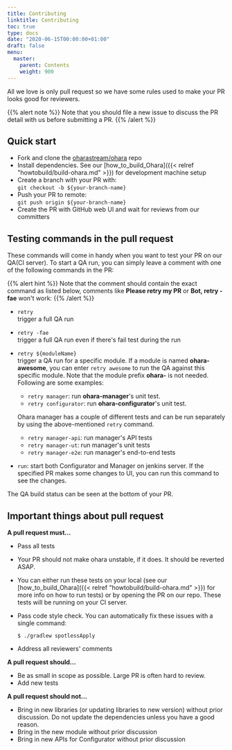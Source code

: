 ```yaml
---
title: Contributing
linktitle: Contributing
toc: true
type: docs
date: "2020-06-15T00:00:00+01:00"
draft: false
menu:
  master:
    parent: Contents
    weight: 900
---
```


All we love is only pull request so we have some rules used to make your
PR looks good for reviewers.

{{% alert note %}}
Note that you should file a new issue to discuss the PR detail with us
before submitting a PR.
{{% /alert %}}

## Quick start

- Fork and clone the [oharastream/ohara](https://github.com/oharastream/ohara) repo
- Install dependencies. See our [how_to_build_Ohara]({{< relref "howtobuild/build-ohara.md" >}}) for 
  development machine setup
- Create a branch with your PR with:  
  `git checkout -b ${your-branch-name}`
- Push your PR to remote:  
  `git push origin ${your-branch-name}`
- Create the PR with GitHub web UI and wait for reviews from our committers

## Testing commands in the pull request

These commands will come in handy when you want to test your PR on our QA(CI server). To start a QA run, 
you can simply leave a comment with one of the following commands in the PR:

{{% alert hint %}}
Note that the comment should contain the exact command as listed below,
comments like **Please retry my PR** or **Bot, retry -fae** won't work:
{{% /alert %}}

- `retry`  
  trigger a full QA run
- `retry -fae`  
  trigger a full QA run even if there's fail test during the run
- `retry ${moduleName}`  
  trigger a QA run for a specific module. If a module is named **ohara-awesome**, you can enter 
  `retry awesome` to run the QA against this specific module. Note that the module prefix 
  **ohara-** is not needed. Following are some examples:  
  - `retry manager`: run **ohara-manager**'s unit test.
  - `retry configurator`: run **ohara-configurator**'s unit test.
    
  Ohara manager has a couple of different tests and can be run separately by using the 
  above-mentioned `retry` command.
  - `retry manager-api`: run manager's API tests
  - `retry manager-ut`: run manager's unit tests
  - `retry manager-e2e`: run manager's end-to-end tests
- `run`: start both Configurator and Manager on jenkins server. If the specified PR makes 
  some changes to UI, you can run this command to see the changes.

The QA build status can be seen at the bottom of your PR.

## Important things about pull request

**A pull request must...**

- Pass all tests
- Your PR should not make ohara unstable, if it does. It should be reverted ASAP.
- You can either run these tests on your local 
  (see our [how_to_build_Ohara]({{< relref "howtobuild/build-ohara.md" >}}) for more 
  info on how to run tests) or by opening the PR on our repo. These tests will be running 
  on your CI server.
- Pass code style check. You can automatically fix these issues with a
  single command:

  ```console
  $ ./gradlew spotlessApply
  ```
- Address all reviewers' comments

**A pull request should...**

- Be as small in scope as possible. Large PR is often hard to review.
- Add new tests

**A pull request should not...**

- Bring in new libraries (or updating libraries to new version) without prior discussion. 
  Do not update the dependencies unless you have a good reason.
- Bring in the new module without prior discussion
- Bring in new APIs for Configurator without prior discussion
